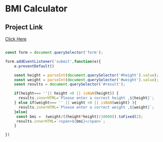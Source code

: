 # BMI Calculator
## Project Link
[Click Here](https://stackblitz.com/edit/stackblitz-starters-myish793?file=index.html)
``` javascript

const form = document.querySelector('form');

form.addEventListener('submit',function(e){
    e.preventDefault()

    const height = parseInt(document.querySelector('#height').value);
    const weight = parseInt(document.querySelector('#weight').value);
    const results = document.querySelector('#result');

    if(height=== ''|| height <0 || isNaN(height)) {
      results.innerHTML=`Please enter a correct height ,${height}`;
    } else if(weight=== '' || weight <0 || isNaN(weight) ){
      results.innerHTML=`Please enter a correct weight ,${weight}`;
    }else{
     const bmi =  (weight/((height*height)/10000)).toFixed(2);
     results.innerHTML=`<span>${bmi}</span>`;
    }

})

```